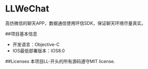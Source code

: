# LLWeChat
高仿微信的聊天APP，数据通信使用环信SDK，保证聊天环境尽量真实。

##项目基本信息
* 开发语言：Objective-C
* IOS最低部署版本：IOS8.0

##Licenses
本项目LL-开头的所有源码遵守MIT license. 
